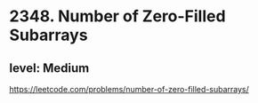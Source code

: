 # 2348. Number of Zero-Filled Subarrays
## level: Medium

https://leetcode.com/problems/number-of-zero-filled-subarrays/
